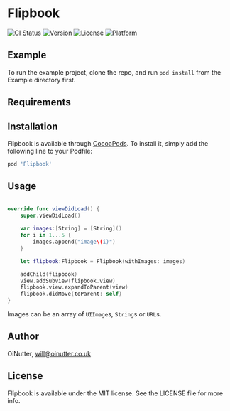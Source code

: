 # Flipbook

[![CI Status](https://img.shields.io/travis/OiNutter/Flipbook.svg?style=flat)](https://travis-ci.org/OiNutter/Flipbook)
[![Version](https://img.shields.io/cocoapods/v/Flipbook.svg?style=flat)](https://cocoapods.org/pods/Flipbook)
[![License](https://img.shields.io/cocoapods/l/Flipbook.svg?style=flat)](https://cocoapods.org/pods/Flipbook)
[![Platform](https://img.shields.io/cocoapods/p/Flipbook.svg?style=flat)](https://cocoapods.org/pods/Flipbook)

## Example

To run the example project, clone the repo, and run `pod install` from the Example directory first.

## Requirements

## Installation

Flipbook is available through [CocoaPods](https://cocoapods.org). To install
it, simply add the following line to your Podfile:

```ruby
pod 'Flipbook'
```

## Usage

```swift

override func viewDidLoad() {
    super.viewDidLoad()
    
    var images:[String] = [String]()
    for i in 1...5 {
        images.append("image\(i)")
    }

    let flipbook:Flipbook = Flipbook(withImages: images)

    addChild(flipbook)
    view.addSubview(flipbook.view)
    flipbook.view.expandToParent(view)
    flipbook.didMove(toParent: self)
}
```

Images can be an array of `UIImage`s, `String`s or `URL`s.

## Author

OiNutter, will@oinutter.co.uk

## License

Flipbook is available under the MIT license. See the LICENSE file for more info.
